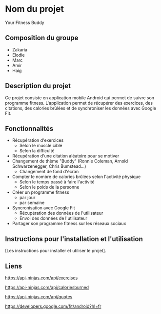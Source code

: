 # Nom du projet
Your Fitness Buddy

## Composition du groupe

- Zakaria
- Elodie
- Marc
- Amir
- Haig

## Description du projet

Ce projet consiste en application mobile Android qui permet de suivre son programme fitness. L'application permet de récupérer des exercices, des citations, des calories brûlées et de synchroniser les données avec Google Fit.

## Fonctionnalités

- Récupération d'exercices
  - Selon le muscle ciblé
  - Selon la difficulté
- Récupération d'une citation aléatoire pour se motiver
- Changement de thème "Buddy" (Ronnie Coleman, Arnold Schwarzenegger, Chris Bumstead...)
  - Changement de fond d'écran
- Compter le nombre de calories brûlées selon l'activité physique
  - Selon le temps passé à faire l'activité
  - Selon le poids de la personne
- Créer un programme fitness
  - par jour
  - par semaine
- Syncronisation avec Google Fit
  - Récupération des données de l'utilisateur
  - Envoi des données de l'utilisateur
- Partager son programme fitness sur les réseaux sociaux

## Instructions pour l'installation et l'utilisation

[Les instructions pour installer et utiliser le projet].

## Liens

https://api-ninjas.com/api/exercises

https://api-ninjas.com/api/caloriesburned

https://api-ninjas.com/api/quotes

https://developers.google.com/fit/android?hl=fr